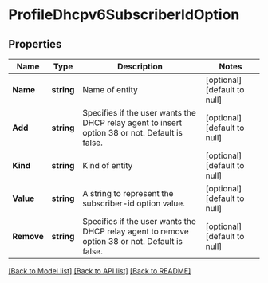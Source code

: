 # ProfileDhcpv6SubscriberIdOption

## Properties
Name | Type | Description | Notes
------------ | ------------- | ------------- | -------------
**Name** | **string** | Name of entity | [optional] [default to null]
**Add** | **string** | Specifies if the user wants the DHCP relay agent to insert option 38 or not. Default is false. | [optional] [default to null]
**Kind** | **string** | Kind of entity | [optional] [default to null]
**Value** | **string** | A string to represent the subscriber-id option value. | [optional] [default to null]
**Remove** | **string** | Specifies if the user wants the DHCP relay agent to remove option 38 or not. Default is false. | [optional] [default to null]

[[Back to Model list]](../README.md#documentation-for-models) [[Back to API list]](../README.md#documentation-for-api-endpoints) [[Back to README]](../README.md)


